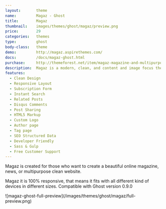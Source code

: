 ```yaml
---
layout:       theme
name:         Magaz - Ghost
title:        Magaz
thumbnail:    images/themes/ghost/magaz/preview.png
price:        29
categories:   themes
type:         ghost
body-class:   theme
demo:         http://magaz.aspirethemes.com/
docs:         /docs/magaz-ghost.html
purchase:     http://themeforest.net/item/magaz-magazine-and-multipurpose-clean-ghost-theme/14907507
description:  Magaz is a modern, clean, and content and image focus theme for Ghost.
features:
  - Clean Design
  - Responsive Layout
  - Subscription Form
  - Instant Search
  - Related Posts
  - Disqus Comments
  - Post Sharing
  - HTML5 Markup
  - Custom Logo
  - Author page
  - Tag page
  - SEO Structured Data
  - Developer Friendly
  - Sass & Gulp
  - Free Customer Support
---
```


Magaz is created for those who want to create a beautiful online magazine, news, or multipurpose clean website.

Magaz it is 100% responsive, that means it fits with all different kind of devices in different sizes. Compatible with Ghost version 0.9.0

<div class="darker-bg-image-wrap" markdown='1'>
  ![magaz-ghost-full-preview](/images/themes/ghost/magaz/full-preview.png)
</div>